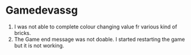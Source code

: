 # Gamedevassg


1. I was not able to complete colour changing value fr various kind of bricks.
2. The Game end message was not doable. I started restarting the game but it is not working.

